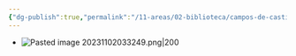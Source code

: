 ```yaml
---
{"dg-publish":true,"permalink":"/11-areas/02-biblioteca/campos-de-castilla/","noteIcon":""}
---
```


- ![Pasted image 20231102033249.png|200](/img/user/02%20Image/Pasted%20image%2020231102033249.png)
